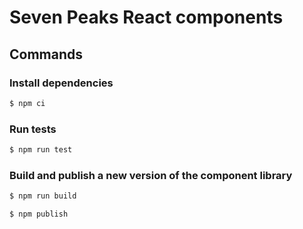 # Seven Peaks React components

## Commands

### Install dependencies

```bash
$ npm ci
```

### Run tests

```bash
$ npm run test
```


### Build and publish a new version of the component library

```bash
$ npm run build
```

```bash
$ npm publish
```

